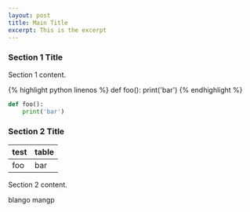 ```yaml
---
layout: post
title: Main Title
excerpt: This is the excerpt
---
```


### Section 1 Title

Section 1 content.

{% highlight python linenos %}
def foo():
    print('bar')
{% endhighlight %}

```python
def foo():
    print('bar')
```

### Section 2 Title

| test | table |
| --- | --- |
| foo | bar |

Section 2 content.

blango mangp